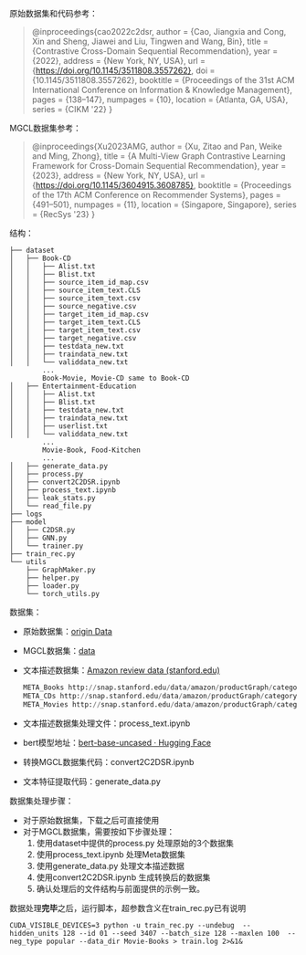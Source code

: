 



原始数据集和代码参考：

> @inproceedings{cao2022c2dsr,
> 	author = {Cao, Jiangxia and Cong, Xin and Sheng, Jiawei and Liu, Tingwen and Wang, Bin},
> 	title = {Contrastive Cross-Domain Sequential Recommendation},
> 	year = {2022},
> 	address = {New York, NY, USA},
> 	url = {https://doi.org/10.1145/3511808.3557262},
> 	doi = {10.1145/3511808.3557262},
> 	booktitle = {Proceedings of the 31st ACM International Conference on Information \& Knowledge Management},
> 	pages = {138–147},
> 	numpages = {10},
> 	location = {Atlanta, GA, USA},
> 	series = {CIKM '22}
> }

MGCL数据集参考：

>@inproceedings{Xu2023AMG,
>author = {Xu, Zitao and Pan, Weike and Ming, Zhong},
>title = {A Multi-View Graph Contrastive Learning Framework for Cross-Domain Sequential Recommendation},
>year = {2023},
>address = {New York, NY, USA},
>url = {https://doi.org/10.1145/3604915.3608785},
>booktitle = {Proceedings of the 17th ACM Conference on Recommender Systems},
>pages = {491–501},
>numpages = {11},
>location = {Singapore, Singapore},
>series = {RecSys '23}
>}



结构：

```
├── dataset
│   ├── Book-CD
│   │   ├── Alist.txt
│   │   ├── Blist.txt
│   │   ├── source_item_id_map.csv
│   │   ├── source_item_text.CLS
│   │   ├── source_item_text.csv
│   │   ├── source_negative.csv
│   │   ├── target_item_id_map.csv
│   │   ├── target_item_text.CLS
│   │   ├── target_item_text.csv
│   │   ├── target_negative.csv
│   │   ├── testdata_new.txt
│   │   ├── traindata_new.txt
│   │   └── validdata_new.txt
		...
		Book-Movie, Movie-CD same to Book-CD
│   ├── Entertainment-Education
│   │   ├── Alist.txt
│   │   ├── Blist.txt
│   │   ├── testdata_new.txt
│   │   ├── traindata_new.txt
│   │   ├── userlist.txt
│   │   └── validdata_new.txt
		...
		Movie-Book, Food-Kitchen 
		...
│   ├── generate_data.py
│   ├── process.py
│   ├── convert2C2DSR.ipynb
│   ├── process_text.ipynb
│   ├── leak_stats.py
│   └── read_file.py
├── logs
├── model
│   ├── C2DSR.py
│   ├── GNN.py
│   └── trainer.py
├── train_rec.py
└── utils
    ├── GraphMaker.py
    ├── helper.py
    ├── loader.py
    └── torch_utils.py
```

数据集：

- 原始数据集：[origin Data](https://github.com/cjx96/C2DSR)

- MGCL数据集：[data](https://csse.szu.edu.cn/staff/panwk/publications/MGCL/)

- 文本描述数据集：[Amazon review data (stanford.edu)](https://snap.stanford.edu/data/amazon/productGraph/)

  ````python
  META_Books http://snap.stanford.edu/data/amazon/productGraph/categoryFiles/meta_Books.json.gz
  META_CDs http://snap.stanford.edu/data/amazon/productGraph/categoryFiles/meta_CDs_and_Vinyl.json.gz
  META_Movies http://snap.stanford.edu/data/amazon/productGraph/categoryFiles/meta_Movies_and_TV.json.gz
  ````

- 文本描述数据集处理文件：process_text.ipynb

- bert模型地址：[bert-base-uncased · Hugging Face](https://huggingface.co/bert-base-uncased)

- 转换MGCL数据集代码：convert2C2DSR.ipynb

- 文本特征提取代码：generate_data.py

数据集处理步骤：

- 对于原始数据集，下载之后可直接使用
- 对于MGCL数据集，需要按如下步骤处理：
  1. 使用dataset中提供的process.py 处理原始的3个数据集
  2. 使用process_text.ipynb 处理Meta数据集
  3. 使用generate_data.py 处理文本描述数据
  4. 使用convert2C2DSR.ipynb 生成转换后的数据集
  5. 确认处理后的文件结构与前面提供的示例一致。

数据处理**完毕**之后，运行脚本，超参数含义在train_rec.py已有说明

````shell
CUDA_VISIBLE_DEVICES=3 python -u train_rec.py --undebug  --hidden_units 128 --id 01 --seed 3407 --batch_size 128 --maxlen 100  --neg_type popular --data_dir Movie-Books > train.log 2>&1&
````



